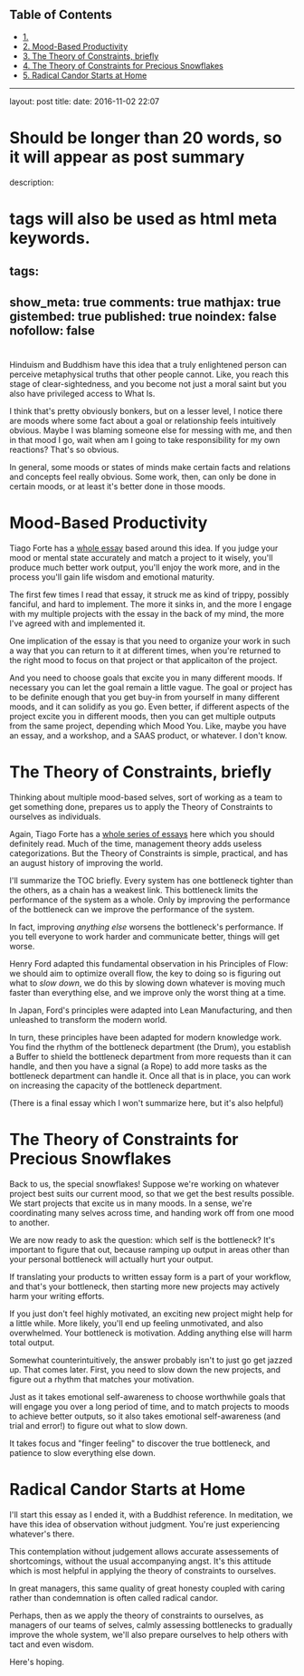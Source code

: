 <div id="table-of-contents">
<h2>Table of Contents</h2>
<div id="text-table-of-contents">
<ul>
<li><a href="#orgheadline1">1. </a></li>
<li><a href="#orgheadline2">2. Mood-Based Productivity</a></li>
<li><a href="#orgheadline3">3. The Theory of Constraints, briefly</a></li>
<li><a href="#orgheadline4">4. The Theory of Constraints for Precious Snowflakes</a></li>
<li><a href="#orgheadline5">5. Radical Candor Starts at Home</a></li>
</ul>
</div>
</div>

---
layout: post
title:
date: 2016-11-02 22:07
# Should be longer than 20 words, so it will appear as post summary
description:
# tags will also be used as html meta keywords.
tags:
  - 

show_meta: true
comments: true
mathjax: true
gistembed: true
published: true
noindex: false
nofollow: false
---

# <a id="orgheadline1"></a>

Hinduism and Buddhism have this idea that a truly enlightened person can
perceive metaphysical truths that other people cannot. Like, you reach this
stage of clear-sightedness, and you become not just a moral saint but you also
have privileged access to What Is.

I think that's pretty obviously bonkers, but on a lesser level, I notice there
are moods where some fact about a goal or relationship feels intuitively
obvious. Maybe I was blaming someone else for messing with me, and then in that
mood I go, wait when am I going to take responsibility for my own reactions?
That's so obvious.

In general, some moods or states of minds make certain facts and relations and
concepts feel really obvious. Some work, then, can only be done in certain
moods, or at least it's better done in those moods.

# Mood-Based Productivity<a id="orgheadline2"></a>

Tiago Forte has a [whole essay](https://medium.com/forte-labs/productivity-for-precious-snowflakes-68bb9d312362#.lu8v3mjr9) based around this idea. If you judge your mood or
mental state accurately and match a project to it wisely, you'll produce much
better work output, you'll enjoy the work more, and in the process you'll gain
life wisdom and emotional maturity.

The first few times I read that essay, it struck me as kind of trippy, possibly
fanciful, and hard to implement. The more it sinks in, and the more I engage
with my multiple projects with the essay in the back of my mind, the more I've
agreed with and implemented it.

One implication of the essay is that you need to organize your work in such a
way that you can return to it at different times, when you're returned to the
right mood to focus on that project or that applicaiton of the project. 

And you need to choose goals that excite you in many different moods. If
necessary you can let the goal remain a little vague. The goal or project has to
be definite enough that you get buy-in from yourself in many different moods,
and it can solidify as you go. Even better, if different aspects of the project
excite you in different moods, then you can get multiple outputs from the same
project, depending which Mood You. Like, maybe you have an essay, and a
workshop, and a SAAS product, or whatever. I don't know.

# The Theory of Constraints, briefly<a id="orgheadline3"></a>

Thinking about multiple mood-based selves, sort of working as a team to get
something done, prepares us to apply the Theory of Constraints to ourselves as
individuals.

Again, Tiago Forte has a [whole series of essays](https://medium.com/forte-labs/theory-of-constraints-101-2d4d9cf1916a#.ng5e9pz38) here which you should definitely
read. Much of the time, management theory adds useless categorizations. But the
Theory of Constraints is simple, practical, and has an august history of
improving the world.

I'll summarize the TOC briefly. Every system has one bottleneck tighter than the
others, as a chain has a weakest link. This bottleneck limits the performance of
the system as a whole. Only by improving the performance of the bottleneck can
we improve the performance of the system.

In fact, improving *anything else* worsens the bottleneck's performance. If you
tell everyone to work harder and communicate better, things will get worse.

Henry Ford adapted this fundamental observation in his Principles of Flow: we
should aim to optimize overall flow, the key to doing so is figuring out what to
*slow down*, we do this by slowing down whatever is moving much faster than
everything else, and we improve only the worst thing at a time.

In Japan, Ford's principles were adapted into Lean Manufacturing, and then
unleashed to transform the modern world.

In turn, these principles have been adapted for modern knowledge work. You find
the rhythm of the bottleneck department (the Drum), you establish a Buffer to
shield the bottleneck department from more requests than it can handle, and then
you have a signal (a Rope) to add more tasks as the bottleneck department can
handle it. Once all that is in place, you can work on increasing the capacity of
the bottleneck department.

(There is a final essay which I won't summarize here, but it's also helpful)

# The Theory of Constraints for Precious Snowflakes<a id="orgheadline4"></a>

Back to us, the special snowflakes! Suppose we're working on whatever project
best suits our current mood, so that we get the best results possible. We start
projects that excite us in many moods. In a sense, we're coordinating many
selves across time, and handing work off from one mood to another. 

We are now ready to ask the question: which self is the bottleneck? It's
important to figure that out, because ramping up output in areas other than your
personal bottleneck will actually hurt your output.

If translating your products to written essay form is a part of your workflow,
and that's your bottleneck, then starting more new projects may actively harm
your writing efforts.

If you just don't feel highly motivated, an exciting new project might help for
a little while. More likely, you'll end up feeling unmotivated, and also
overwhelmed. Your bottleneck is motivation. Adding anything else will harm total
output.

Somewhat counterintuitively, the answer probably isn't to just go get jazzed
up. That comes later. First, you need to slow down the new projects, and figure
out a rhythm that matches your motivation. 

Just as it takes emotional self-awareness to choose worthwhile goals that will
engage you over a long period of time, and to match projects to moods to achieve
better outputs, so it also takes emotional self-awareness (and trial and error!)
to figure out what to slow down. 

It takes focus and "finger feeling" to discover the true bottleneck, and
patience to slow everything else down.

# Radical Candor Starts at Home<a id="orgheadline5"></a>

I'll start this essay as I ended it, with a Buddhist reference. In meditation,
we have this idea of observation without judgment. You're just experiencing
whatever's there.

This contemplation without judgement allows accurate assessements of
shortcomings, without the usual accompanying angst. It's this attitude which is
most helpful in applying the theory of constraints to ourselves.

In great managers, this same quality of great honesty coupled with caring rather
than condemnation is often called radical candor.

Perhaps, then as we apply the theory of constraints to ourselves, as managers of
our teams of selves, calmly assessing bottlenecks to gradually improve the whole
system, we'll also prepare ourselves to help others with tact and even wisdom.

Here's hoping.

